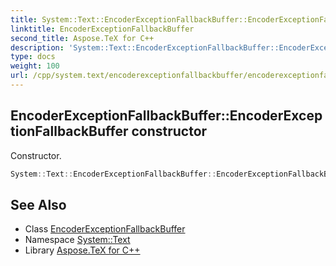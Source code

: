 ```yaml
---
title: System::Text::EncoderExceptionFallbackBuffer::EncoderExceptionFallbackBuffer constructor
linktitle: EncoderExceptionFallbackBuffer
second_title: Aspose.TeX for C++
description: 'System::Text::EncoderExceptionFallbackBuffer::EncoderExceptionFallbackBuffer constructor. Constructor in C++.'
type: docs
weight: 100
url: /cpp/system.text/encoderexceptionfallbackbuffer/encoderexceptionfallbackbuffer/
---
```

## EncoderExceptionFallbackBuffer::EncoderExceptionFallbackBuffer constructor


Constructor.

```cpp
System::Text::EncoderExceptionFallbackBuffer::EncoderExceptionFallbackBuffer()
```

## See Also

* Class [EncoderExceptionFallbackBuffer](../)
* Namespace [System::Text](../../)
* Library [Aspose.TeX for C++](../../../)

